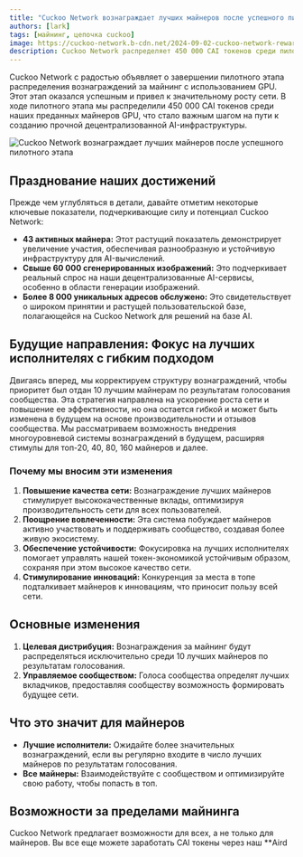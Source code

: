 ```yaml
---
title: "Cuckoo Network вознаграждает лучших майнеров после успешного пилотного этапа"
authors: [lark]
tags: [майнинг, цепочка cuckoo]
image: https://cuckoo-network.b-cdn.net/2024-09-02-cuckoo-network-rewards-top-gpu-miners-after-successful-pilot.webp
description: Cuckoo Network распределяет 450 000 CAI токенов среди пилотных майнеров GPU и вводит новую систему вознаграждений, ориентированную на лучших майнеров по голосованию. Узнайте, как эти изменения повлияют на будущее децентрализованного AI-майнинга.
---
```


Cuckoo Network с радостью объявляет о завершении пилотного этапа распределения вознаграждений за майнинг с использованием GPU. Этот этап оказался успешным и привел к значительному росту сети. В ходе пилотного этапа мы распределили 450 000 CAI токенов среди наших преданных майнеров GPU, что стало важным шагом на пути к созданию прочной децентрализованной AI-инфраструктуры.

![Cuckoo Network вознаграждает лучших майнеров после успешного пилотного этапа](https://cuckoo-network.b-cdn.net/2024-09-02-cuckoo-network-rewards-top-gpu-miners-after-successful-pilot.webp "Cuckoo Network вознаграждает лучших майнеров после успешного пилотного этапа")

## Празднование наших достижений

Прежде чем углубляться в детали, давайте отметим некоторые ключевые показатели, подчеркивающие силу и потенциал Cuckoo Network:

- **43 активных майнера:** Этот растущий показатель демонстрирует увеличение участия, обеспечивая разнообразную и устойчивую инфраструктуру для AI-вычислений.
- **Свыше 60 000 сгенерированных изображений:** Это подчеркивает реальный спрос на наши децентрализованные AI-сервисы, особенно в области генерации изображений.
- **Более 8 000 уникальных адресов обслужено:** Это свидетельствует о широком принятии и растущей пользовательской базе, полагающейся на Cuckoo Network для решений на базе AI.

## Будущие направления: Фокус на лучших исполнителях с гибким подходом

Двигаясь вперед, мы корректируем структуру вознаграждений, чтобы приоритет был отдан 10 лучшим майнерам по результатам голосования сообщества. Эта стратегия направлена на ускорение роста сети и повышение ее эффективности, но она остается гибкой и может быть изменена в будущем на основе производительности и отзывов сообщества. Мы рассматриваем возможность внедрения многоуровневой системы вознаграждений в будущем, расширяя стимулы для топ-20, 40, 80, 160 майнеров и далее.

### Почему мы вносим эти изменения

1. **Повышение качества сети:** Вознаграждение лучших майнеров стимулирует высококачественные вклады, оптимизируя производительность сети для всех пользователей.
2. **Поощрение вовлеченности:** Эта система побуждает майнеров активно участвовать и поддерживать сообщество, создавая более живую экосистему.
3. **Обеспечение устойчивости:** Фокусировка на лучших исполнителях помогает управлять нашей токен-экономикой устойчивым образом, сохраняя при этом высокое качество сети.
4. **Стимулирование инноваций:** Конкуренция за места в топе подталкивает майнеров к инновациям, что приносит пользу всей сети.

## Основные изменения

1. **Целевая дистрибуция:** Вознаграждения за майнинг будут распределяться исключительно среди 10 лучших майнеров по результатам голосования.
2. **Управляемое сообществом:** Голоса сообщества определят лучших вкладчиков, предоставляя сообществу возможность формировать будущее сети.

## Что это значит для майнеров

- **Лучшие исполнители:** Ожидайте более значительных вознаграждений, если вы регулярно входите в число лучших майнеров по результатам голосования.
- **Все майнеры:** Взаимодействуйте с сообществом и оптимизируйте свою работу, чтобы попасть в топ.

## Возможности за пределами майнинга

Cuckoo Network предлагает возможности для всех, а не только для майнеров. Вы все еще можете заработать CAI токены через наш **Aird
